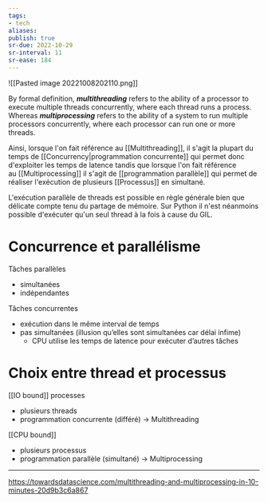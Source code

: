 ```yaml
---
tags:
- tech
aliases:
publish: true
sr-due: 2022-10-29
sr-interval: 11
sr-ease: 184
---
```


![[Pasted image 20221008202110.png]]

By formal definition, **_multithreading_** refers to the ability of a processor to execute multiple threads concurrently, where each thread runs a process. 
Whereas **_multiprocessing_** refers to the ability of a system to run multiple processors concurrently, where each processor can run one or more threads.

Ainsi, lorsque l'on fait référence au [[Multithreading]], il s'agit la plupart du temps de [[Concurrency|programmation concurrente]] qui permet donc d'exploiter les temps de latence tandis que lorsque l'on fait référence au [[Multiprocessing]] il s'agit de [[programmation parallèle]] qui permet de réaliser l'exécution de plusieurs [[Processus]] en simultané.

L'exécution parallèle de threads est possible en règle générale bien que délicate compte tenu du partage de mémoire. Sur Python il n'est néanmoins possible d'exécuter qu'un seul thread à la fois à cause du GIL.

# Concurrence et parallélisme

Tâches parallèles
-   simultanées
-   indépendantes

Tâches concurrentes
-   exécution dans le même interval de temps
-   pas simultanées (illusion qu’elles sont simultanées car délai infime)
	-   CPU utilise les temps de latence pour exécuter d’autres tâches

# Choix entre thread et processus

[[IO bound]] processes
-   plusieurs threads
-   programmation concurrente (différé)
	→ Multithreading

[[CPU bound]]
-   plusieurs processus
-   programmation parallèle (simultané)
	→ Multiprocessing
	
****
https://towardsdatascience.com/multithreading-and-multiprocessing-in-10-minutes-20d9b3c6a867
